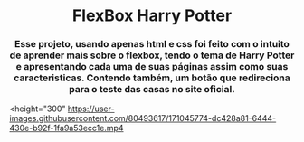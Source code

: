<h1 align="center"> FlexBox Harry Potter </h1>
<h3 align="center"> Esse projeto, usando apenas html e css foi feito com o intuito de aprender mais sobre o flexbox, tendo o tema de Harry Potter e apresentando cada uma de suas páginas assim como suas caracteristicas. Contendo também, um botão que redireciona para o teste das casas no site oficial. </h3>

<height="300" https://user-images.githubusercontent.com/80493617/171045774-dc428a81-6444-430e-b92f-1fa9a53ecc1e.mp4



